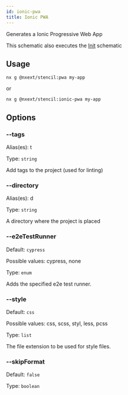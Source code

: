 ```yaml
---
id: ionic-pwa
title: Ionic PWA
---
```


Generates a Ionic Progressive Web App

This schematic also executes the [Init](init) schematic

## Usage

```
nx g @nxext/stencil:pwa my-app
```

or

```
nx g @nxext/stencil:ionic-pwa my-app
```

## Options

### --tags

Alias(es): t

Type: `string`

Add tags to the project (used for linting)

### --directory

Alias(es): d

Type: `string`

A directory where the project is placed

### --e2eTestRunner

Default: `cypress`

Possible values: cypress, none

Type: `enum`

Adds the specified e2e test runner.

### --style

Default: `css`

Possible values: css, scss, styl, less, pcss

Type: `list`

The file extension to be used for style files.

### --skipFormat

Default: `false`

Type: `boolean`
